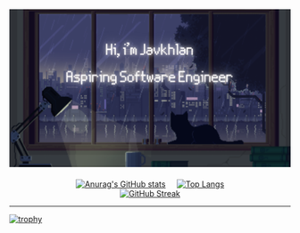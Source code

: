 [![MasterHead](https://raw.githubusercontent.com/Skitarii11/Skitarii11/main/Hi%2C%20i.png)](https://github.com/Skitarii11)
---

<div style="display: flex; justify-content: center;">
    <div style="text-align: center; margin-right: 20px;">
        <a href="https://github.com/anuraghazr/github-readme-stats">
            <img src="https://github-readme-stats.vercel.app/api?username=Skitarii11&theme=synthwave&show_icons=true" alt="Anurag's GitHub stats" />
        </a>
    </div>
    <div style="text-align: center;">
        <a href="https://github.com/anuraghazra/github-readme-stats">
            <img src="https://github-readme-stats.vercel.app/api/top-langs/?username=Skitarii11&theme=synthwave&show_icons=true" alt="Top Langs" />
        </a>
    </div>
</div>

<div style="display: flex; justify-content: center;">
    <a href="https://git.io/streak-stats">
        <img src="https://github-readme-streak-stats.herokuapp.com?user=Skitarii11&theme=synthwave" alt="GitHub Streak" />
    </a>
</div>


---
[![trophy](https://github-profile-trophy.vercel.app/?username=Skitarii11&theme=onedark)](https://github.com/ryo-ma/github-profile-trophy)
